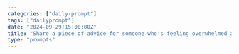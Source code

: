 ```yaml
---
categories: ["daily-prompt"]
tags: ["dailyprompt"]
date: "2024-09-29T15:00:00Z"
title: "Share a piece of advice for someone who's feeling overwhelmed at work."
type: "prompts"
---
```

